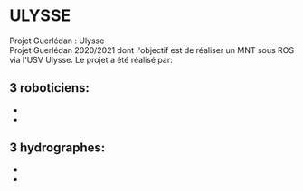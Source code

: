 # ULYSSE
Projet Guerlédan : Ulysse  
Projet Guerlédan 2020/2021 dont l'objectif est de réaliser un MNT sous ROS via l'USV Ulysse.
Le projet a été réalisé par:  

3 roboticiens:   
  - 
  -
  -
  
3 hydrographes:
  - 
  -
  -

